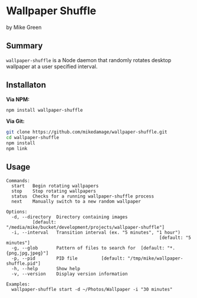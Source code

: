 # Wallpaper Shuffle

by Mike Green

## Summary

`wallpaper-shuffle` is a Node daemon that randomly rotates desktop wallpaper at a user specified interval.

## Installaton

__Via NPM:__
```bash
npm install wallpaper-shuffle
```

__Via Git:__
```bash
git clone https://github.com/mikedamage/wallpaper-shuffle.git
cd wallpaper-shuffle
npm install
npm link
```

## Usage

```
Commands:
  start   Begin rotating wallpapers
  stop    Stop rotating wallpapers
  status  Checks for a running wallpaper-shuffle process
  next    Manually switch to a new random wallpaper

Options:
  -d, --directory  Directory containing images
          [default: "/media/mike/bucket/development/projects/wallpaper-shuffle"]
  -i, --interval   Transition interval (ex. "5 minutes", "1 hour")
                                                          [default: "5 minutes"]
  -g, --glob       Pattern of files to search for  [default: "*.{png,jpg,jpeg}"]
  -p, --pid        PID file         [default: "/tmp/mike/wallpaper-shuffle.pid"]
  -h, --help       Show help
  -v, --version    Display version information

Examples:
  wallpaper-shuffle start -d ~/Photos/Wallpaper -i "30 minutes"
```

